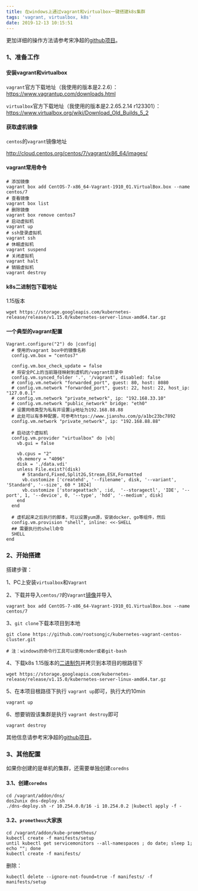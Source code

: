 ```yaml
---
title: 在windows上通过vagrant和virtualbox一键搭建k8s集群
tags: 'vagrant, virtualbox, k8s'
date: 2019-12-13 10:15:51
---
```



更加详细的操作方法请参考宋净超的[github项目](<https://github.com/rootsongjc/kubernetes-vagrant-centos-cluster>)。


### 1、准备工作

#### 安装vagrant和virtualbox

`vagrant`官方下载地址（我使用的版本是2.2.6）： https://www.vagrantup.com/downloads.html

`virtualbox`官方下载地址（我使用的版本是2.2.65.2.14 r123301）： https://www.virtualbox.org/wiki/Download_Old_Builds_5_2

#### 获取虚机镜像

`centos`的`vagrant`镜像地址

http://cloud.centos.org/centos/7/vagrant/x86_64/images/

<!-- more -->

#### vagrant常用命令



```shell
# 添加镜像
vagrant box add CentOS-7-x86_64-Vagrant-1910_01.VirtualBox.box --name centos/7
# 查看镜像
vagrant box list
# 删除镜像
vagrant box remove centos7
# 启动虚拟机
vagrant up
# ssh登录虚拟机
vagrant ssh
# 休眠虚拟机
vagrant suspend
# 关闭虚拟机
vagrant halt
# 销毁虚拟机
vagrant destroy
```





#### k8s二进制包下载地址



1.15版本

```shell
wget https://storage.googleapis.com/kubernetes-release/release/v1.15.0/kubernetes-server-linux-amd64.tar.gz
```





#### 一个典型的vagrant配置



```shell
Vagrant.configure("2") do |config|
  # 使用的vagrant box中的镜像名称
  config.vm.box = "centos7"

  config.vm.box_check_update = false
  # 将安全PC上的当前路径映射到虚机的/vagrant目录中
  config.vm.synced_folder '.', '/vagrant', disabled: false
  # config.vm.network "forwarded_port", guest: 80, host: 8080
  # config.vm.network "forwarded_port", guest: 22, host: 22, host_ip: "127.0.0.1"
  # config.vm.network "private_network", ip: "192.168.33.10"
  # config.vm.network "public_network" bridge: "eth0"
  # 设置网络类型为私有并设置ip地址为192.168.88.88
  # 此处可以有多种配置，可参考https://www.jianshu.com/p/a1bc23bc7892
  config.vm.network "private_network", ip: "192.168.88.88"

  # 启动这个虚拟机
  config.vm.provider "virtualbox" do |vb|
    vb.gui = false

    vb.cpus = "2"
    vb.memory = "4096"
    disk = './data.vdi'
    unless File.exist?(disk)
      # Standard,Fixed,Split2G,Stream,ESX,Formatted
      vb.customize ['createhd', '--filename', disk, '--variant', 'Standard', '--size', 60 * 1024]
      vb.customize ['storageattach', :id,  '--storagectl', 'IDE', '--port', 1, '--device', 0, '--type', 'hdd', '--medium', disk]
    end
  end

  # 虚机起来之后执行的脚本，可以设置yum源，安装docker、go等组件，然后
  config.vm.provision "shell", inline: <<-SHELL
  ## 需要执行的shell命令
  SHELL
end
```





### 2、开始搭建



搭建步骤：

1、PC上安装`virtualbox`和`Vagrant`

2、下载并导入`centos/7`的`Vagrant`[镜像](http://cloud.centos.org/centos/7/vagrant/x86_64/images/)并导入

```shell
vagrant box add CentOS-7-x86_64-Vagrant-1910_01.VirtualBox.box --name centos/7
```

3、`git clone`下载本项目到本地

```shell
git clone https://github.com/rootsongjc/kubernetes-vagrant-centos-cluster.git

# 注：windows的命令行工具可以使用cmder或者git-bash 
```

4、下载k8s 1.15版本的[二进制包](https://storage.googleapis.com/kubernetes-release/release/v1.15.0/kubernetes-server-linux-amd64.tar.gz)并拷贝到本项目的根路径下

```shell
wget https://storage.googleapis.com/kubernetes-release/release/v1.15.0/kubernetes-server-linux-amd64.tar.gz
```

5、在本项目根路径下执行 `vagrant up`即可，执行大约10min

```shell
vagrant up
```

6、想要销毁该集群是执行 `vagrant destroy`即可

```shell
vagrant destroy
```



其他信息请参考宋净超的[github项目](https://github.com/rootsongjc/kubernetes-vagrant-centos-cluster)。





### 3、其他配置

如果你创建的是单机的集群，还需要单独创建`coredns`

#### 3.1、创建`coredns`

```shell
cd /vagrant/addon/dns/
dos2unix dns-deploy.sh
./dns-deploy.sh -r 10.254.0.0/16 -i 10.254.0.2 |kubectl apply -f -
```



#### 3.2、`prometheus`大家族

```shell
cd /vagrant/addon/kube-prometheus/
kubectl create -f manifests/setup
until kubectl get servicemonitors --all-namespaces ; do date; sleep 1; echo ""; done
kubectl create -f manifests/
```

删除：

```shell
kubectl delete --ignore-not-found=true -f manifests/ -f manifests/setup
```




